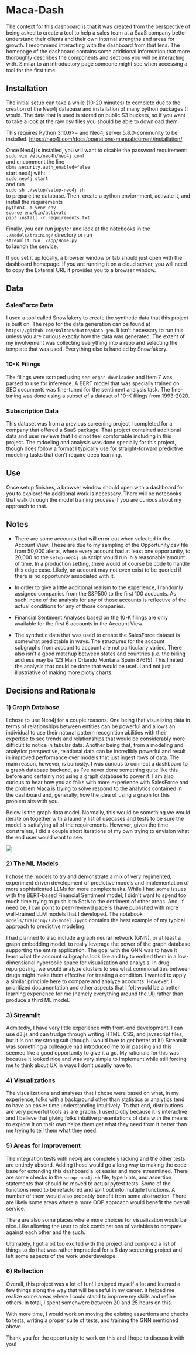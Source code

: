 # Maca-Dash

The context for this dashboard is that it was created from the perspective of
being asked to create a tool to help a sales team at a SaaS company better
understand their clients and their own internal strengths and areas for growth.
I recommend interacting with the dashboard from that lens. The homepage of the
dashboard contains some additional information that more thoroughly describes
the components and sections you will be interacting with. Similar to an
introductory page someone might see when accessing a tool for the first time.

## Installation
The initial setup can take a while (10-20 minutes) to complete due to the creation of the Neo4j database and installation of many python packages (I would. The data that is used is stored on public S3 buckets, so if you want to take a look at the raw csv files you should be able to download them.

This requires Python 3.10.6>= and Neo4j server 5.8.0-community to be installed.
https://neo4j.com/docs/operations-manual/current/installation/

Once Neo4j is installed, you will want to disable the password requirement:
`sudo vim /etc/neo4h/neo4j.conf`  
and uncomment the line  
`dbms.security.auth_enabled=false`  
start neo4j with:  
`sudo neo4j start`  
and run  
`sudo sh ./setup/setup-neo4j.sh`  
to prepare the database. Then, create a python enviornment, activate it, and install the requirements  
`python3 -m venv env`  
`source env/bin/activate`  
`pip3 install -r requirements.txt`  

Finally, you can run jupyter and look at the notebooks in the `./models/training/` directory or run  
`streamlit run ./app/Home.py`  
to launch the service.  

If you set it up locally, a browser window or tab should just open with the dashboard homepage. If you are running it on a cloud server, you will need to copy the External URL it provides you to a browser window.

## Data
### SalesForce Data
I used a tool called Snowfakery to create the synthetic data that this project is built on. The repo for the data generation can be found at `https://github.com/DaltonSchutte/data-gen`. It isn't necessary to run this unless you are curious exactly how the data was generated. The extent of my involvement was collecting everything into a repo and selecting the template that was used. Everything else is handled by Snowfakery.

### 10-K Filings
The filings were scraped using `sec-edgar-downloader` and Item 7 was parsed to
use for inference. A BERT model that was specially trained on SEC documents was
fine-tuned for the sentiment analysis task. The fine-tuning was done using a
subset of a dataset of 10-K filings from 1993-2020.

### Subscription Data
This dataset was from a previous screening project I completed for a company
that offered a SaaS package. That project contained additional data and user
reviews that I did not feel comfortable including in this project. The mdoeling
and analysis was done specially for this project, though does follow a format I
typically use for straight-forward predictive modeling tasks that don't require
deep learning.

## Use
Once setup finishes, a browser window should open with a dashboard for you to explore! No additional work is necessary. There will be notebooks that walk through the model training process if you are curious about my approach to that.

## Notes
- There are some accounts that will error out when selected in the Account
  View. These are due to my sampling of the Opportunity.csv file from 50,000
  alerts, where every account had at least one opportunity, to 20,000 so the
  `setup-neo4j.sh` script would run in a reasonable amount of time. In a
  production setting, there would of course be code to handle this edge case.
  Likely, an account may not even exist to be queried if there is no
  opportunity associated with it.

- In order to give a little additional realism to the experience, I randomly
  assigned companies from the S&P500 to the first 100 accounts. As such,
  none of the analysis for any of those accounts is reflective of the actual
  conditions for any of those companies.
  
- Financial Sentiment Analyses based on the 10-K filings are only available for the first 6 accounts in the Account View.

- The synthetic data that was used to create the SalesForce dataset is somewhat
  predictable in ways. The structures for the account subgraphs from account to
  account are not particularly varied. There also isn't a good matchup between
  states and countries (i.e. the billing address may be 123 Main Orlando
  Montana Spain 87615). This limited the analysis that could be done that would
  be useful and not just illustriative of making more plotly charts.

## Decisions and Rationale
### 1) Graph Database
I chose to use Neo4j for a couple reasons. One being that visualizing data in terms of relationships between entities can be powerful and allows an individual to use their natural pattern recognition abilities with their expertise to see trends and relationships that would be considerably more difficult to notice in tabular data. Another being that, from a modeling and analytics perspective, relational data can be incredibly powerful and result in improved performance over models that just ingest rows of data. The main reason, however, is curiosity. I was curious to connect a dashboard to a graph database backend, as I've never done something quite like this before and certainly not using a graph database to power it. I am also curious to hear how you as folks with more experience with SalesForce and the problem Maca is trying to solve respond to the analytics contained in the dashboard and, generally, how the idea of using a graph for this problem sits with you.

Below is the graph data model. Normally, this would be something we would iterate on together with a laundry list of usecases and tests to be sure the model is satisfying all of the requirements. However, given the time constraints, I did a couple short iterations of my own trying to envision what the end user would want to see.

![](./assets/maca-graph-model.png)

### 2) The ML Models
I chose the models to try and demonstrate a mix of very regimented, experiment driven development of predictive models and implementation of more sophisticated LLMs for more complex tasks. While I had some issues with the BERT-based Financial Sentiment model, I didn't want to spend too much time trying to push it to SotA to the detriment of other areas. And, if need be, I can point to peer-reviewd papers I have published with more well-trained LLM models that I developed. The notebook `models/training/sub-model.ipynb` contains the best example of my typical approach to predictive modeling.

I had planned to also include a graph neural network (GNN), or at least a graph embedding model, to really leverage the power of the graph database supporting the entire application. The goal with the GNN was to have it learn what the account subgraphs look like and try to embed them in a low-dimensional hyperbolic space for visualization and analysis. In drug repurposing, we would analyze clusters to see what commonalities between drugs might make them effective for treating a condition. I wanted to apply a similar principle here to compare and analyze accounts. However, I prioritized documentation and other aspects that I felt would be a better learning experience for me (namely everything around the UI) rather than produce a third ML model.

### 3) Streamlit
Admitedly, I have very little experience with front-end development. I can use d3.js and can trudge through writing HTML, CSS, and javascript files, but it is not my strong suit (though I would love to get better at it!) Streamlit was something a colleague had introduced me to in passing and this seemed like a good opportunity to give it a go. My rationale for this was because it looked nice and was very simple to implement while still forcing me to think about UX in ways I don't usually have to.

### 4) Visualizations
The visualizations and analyses that I chose were based on what, in my experience, folks with a background other than statistics or analytics tend to have an easier time understanding intuitively. To that end, distributions are very powerful tools as are graphs. I used plotly because it is interactive and I believe that giving folks intuitive presentations of data with the means to explore it on their own helps them get what they need from it better than me trying to tell them what they need.

### 5) Areas for Improvement
The integration tests with neo4j are completely lacking and the other tests are entirely absend. Adding those would go a long way to making the code base for extending this dashboard a lot easier and more streamlined. There are some checks in the `setup-neo4j.sh` file, type hints, and assertion statements that should be moved to actual pytest tests. Some of the functions need to be refactored and split out into multiple functions. A number of them would also probably benefit from some abstraction. There are likely some areas where a more OOP approach would benefit the overall service.

There are also some places where more choices for visualization would be nice. Like allowing the user to pick combinations of variables to compare against each other and the such.

Ultimately, I got a bit too excited with the project and compiled a list of things to do that was rather impractical for a 6 day screening project and left some aspects of the work underdevelope.

### 6) Reflection
Overall, this project was a lot of fun! I enjoyed myself a lot and learned a few things along the way that will be useful in my career. It helped me realize some areas where I could stand to improve my skills and refine others. In total, I spent somehwere between 20 and 25 hours on this.

With more time, I would work on moving the existing assertions and checks to tests, writing a proper suite of tests, and training the GNN mentioned above.

Thank you for the opportunity to work on this and I hope to discuss it with you!
